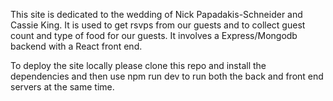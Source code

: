 This site is dedicated to the wedding of Nick Papadakis-Schneider and Cassie King. 
It is used to get rsvps from our guests and to collect guest count and type of food for our guests. It involves a Express/Mongodb backend with a React front end. 

To deploy the site locally please clone this repo and install the dependencies and then use npm run dev to run both the back and front end servers at the same time.
